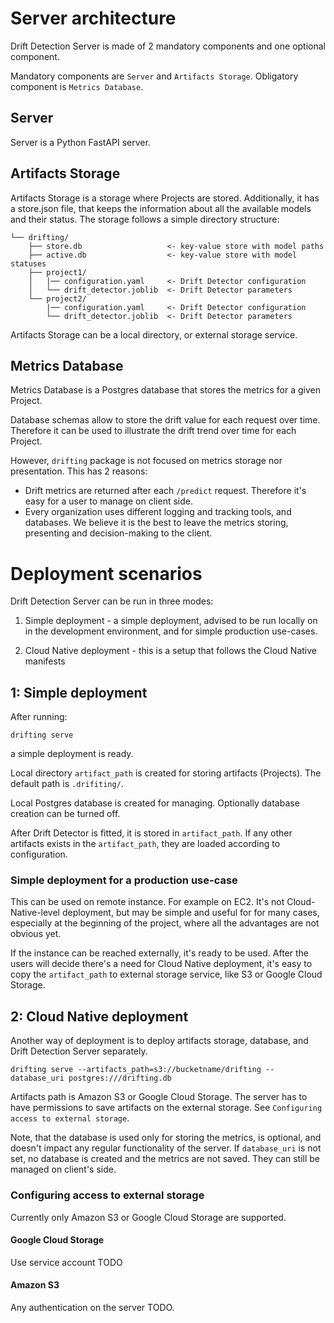 # Server architecture

Drift Detection Server is made of 2 mandatory components and one optional
component.

Mandatory components are `Server` and `Artifacts Storage`. Obligatory component
is `Metrics Database`.

## Server

Server is a Python FastAPI server.

## Artifacts Storage

Artifacts Storage is a storage where Projects are stored. Additionally, it
has a store.json file, that keeps the information about all the available
models and their status.
The storage follows a simple directory structure:

```nohighlight
└── drifting/
    ├── store.db                   <- key-value store with model paths
    ├── active.db                  <- key-value store with model statuses
    ├── project1/
    │   |── configuration.yaml     <- Drift Detector configuration
    │   └── drift_detector.joblib  <- Drift Detector parameters
    └── project2/
        |── configuration.yaml     <- Drift Detector configuration
        └── drift_detector.joblib  <- Drift Detector parameters
```

Artifacts Storage can be a local directory, or external storage service.

## Metrics Database

Metrics Database is a Postgres database that stores the metrics for a given
Project.

Database schemas allow to store the drift value for each request over time.
Therefore it can be used to illustrate the drift trend over time for each
Project.

However, `drifting` package is not focused on metrics storage nor presentation.
This has 2 reasons:

- Drift metrics are returned after each `/predict` request. Therefore it's easy
  for a user to manage on client side.
- Every organization uses different logging and tracking tools, and databases.
  We believe it is the best to leave the metrics storing, presenting and
  decision-making to the client.

# Deployment scenarios

Drift Detection Server can be run in three modes:

1. Simple deployment - a simple deployment, advised to be run locally on
   in the development environment, and for simple production use-cases.

2. Cloud Native deployment - this is a setup that follows the Cloud Native
   manifests

## 1: Simple deployment

After running:

`drifting serve`

a simple deployment is ready.

Local directory `artifact_path` is created for storing artifacts (Projects). The
default path is `.drifiting/`.

Local Postgres database is created for managing. Optionally database creation
can be turned off.

After Drift Detector is fitted, it is stored in `artifact_path`. If any other
artifacts exists in the `artifact_path`, they are loaded according to
configuration.

### Simple deployment for a production use-case

This can be used on remote instance. For example on EC2. It's not
Cloud-Native-level deployment, but may be simple and useful for for many cases,
especially at the beginning of the project, where all the advantages are not
obvious yet.

If the instance can be reached externally, it's ready to be used. After the
users will decide there's a need for Cloud Native deployment, it's easy to
copy the `artifact_path` to external storage service, like S3 or Google Cloud
Storage.

## 2: Cloud Native deployment

Another way of deployment is to deploy artifacts storage, database, and
Drift Detection Server separately.

`drifting serve --artifacts_path=s3://bucketname/drifting --database_uri postgres:///drifting.db`

Artifacts path is Amazon S3 or Google Cloud Storage. The server has to have
permissions to save artifacts on the external storage. See
`Configuring access to external storage`.

Note, that the database is used only for storing the metrics, is optional,
and doesn't impact any regular functionality of the server.
If `database_uri` is not set, no database is created and the metrics are not
saved. They can still be managed on client's side.

### Configuring access to external storage

Currently only Amazon S3 or Google Cloud Storage are supported.

#### Google Cloud Storage

Use service account TODO

#### Amazon S3

Any authentication on the server TODO.
